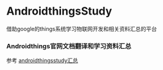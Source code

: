 # AndroidthingsStudy
借助google的things系统学习物联网开发和相关资料汇总的平台

### Androidthings官网文档翻译和学习资料汇总
参考 [androidthingsstudy汇总](https://www.gitbook.com/book/appledong/android-things/details)
